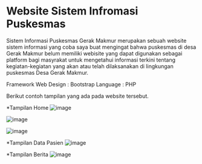 # Website Sistem Infromasi Puskesmas

Sistem Informasi Puskesmas Gerak Makmur merupakan sebuah website sistem informasi yang coba saya buat mengingat bahwa puskesmas di desa Gerak Makmur belum memiliki webisite yang dapat digunakan sebagai platform bagi masyrakat untuk mengetahui informasi terkini tentang kegiatan-kegiatan yang akan atau telah dilaksanakan di lingkungan puskesmas Desa Gerak Makmur.

Framework Web Design : Bootstrap
Language : PHP

Berikut contoh tampilan yang ada pada website tersebut.

*Tampilan Home
![image](https://user-images.githubusercontent.com/77677262/202744239-5c4bec03-73c7-4088-86b1-023cdb8f7cab.png)

![image](https://user-images.githubusercontent.com/77677262/202744431-c8f02e57-1131-4748-800c-6a3ddf592f20.png)

![image](https://user-images.githubusercontent.com/77677262/202744562-64c398d4-6efc-4719-88d6-8ca84dee21af.png)


*Tampilan Data Pasien
![image](https://user-images.githubusercontent.com/77677262/202744702-43da8a08-6c66-4da0-a5fd-61968d1735e5.png)

*Tampilan Berita
![image](https://user-images.githubusercontent.com/77677262/202744859-1c8bfec5-2778-4e19-8a26-bb4b2e313ea0.png)
